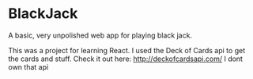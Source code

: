 # BlackJack
A basic, very unpolished web app for playing black jack. 

This was a project for learning React. I used the Deck of Cards api to get the cards and stuff. Check it out here: http://deckofcardsapi.com/ I dont own that api
